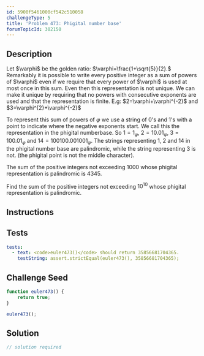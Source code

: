 ```yaml
---
id: 5900f5461000cf542c510058
challengeType: 5
title: 'Problem 473: Phigital number base'
forumTopicId: 302150
---
```


## Description
<section id='description'>
Let $\varphi$ be the golden ratio: $\varphi=\frac{1+\sqrt{5}}{2}.$
Remarkably it is possible to write every positive integer as a sum of powers of $\varphi$ even if we require that every power of $\varphi$ is used at most once in this sum.
Even then this representation is not unique.
We can make it unique by requiring that no powers with consecutive exponents are used and that the representation is finite.
E.g:
$2=\varphi+\varphi^{-2}$ and $3=\varphi^{2}+\varphi^{-2}$


To represent this sum of powers of $\varphi$ we use a string of 0's and 1's with a point to indicate where the negative exponents start.
We call this the representation in the phigital numberbase.
So $1=1_{\varphi}$, $2=10.01_{\varphi}$, $3=100.01_{\varphi}$ and $14=100100.001001_{\varphi}$.
The strings representing 1, 2 and 14 in the phigital number base are palindromic, while the string representing 3 is not. (the phigital point is not the middle character).


The sum of the positive integers not exceeding 1000 whose phigital representation is palindromic is 4345.


Find the sum of the positive integers not exceeding $10^{10}$ whose phigital representation is palindromic.
</section>

## Instructions
<section id='instructions'>

</section>

## Tests
<section id='tests'>

```yml
tests:
  - text: <code>euler473()</code> should return 35856681704365.
    testString: assert.strictEqual(euler473(), 35856681704365);

```

</section>

## Challenge Seed
<section id='challengeSeed'>

<div id='js-seed'>

```js
function euler473() {
    return true;
}

euler473();
```

</div>



</section>

## Solution
<section id='solution'>

```js
// solution required
```

</section>
